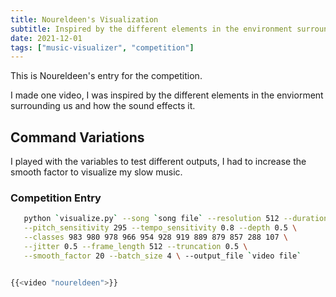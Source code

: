 ```yaml
---
title: Noureldeen's Visualization
subtitle: Inspired by the different elements in the environment surrounding our life and how it's effected by sound.
date: 2021-12-01
tags: ["music-visualizer", "competition"]
---
```


This is Noureldeen's entry for the competition.

I made one video, I was inspired by the different elements in the enviorment surrounding us and how the sound effects it.

## Command Variations

I played with the variables to test different outputs, I had to increase the smooth factor to visualize my slow music.

### Competition Entry 

```bash
   python `visualize.py` --song `song file` --resolution 512 --duration 258 \
   --pitch_sensitivity 295 --tempo_sensitivity 0.8 --depth 0.5 \
   --classes 983 980 978 966 954 928 919 889 879 857 288 107 \
   --jitter 0.5 --frame_length 512 --truncation 0.5 \
   --smooth_factor 20 --batch_size 4 \ --output_file `video file`


{{<video "noureldeen">}}







